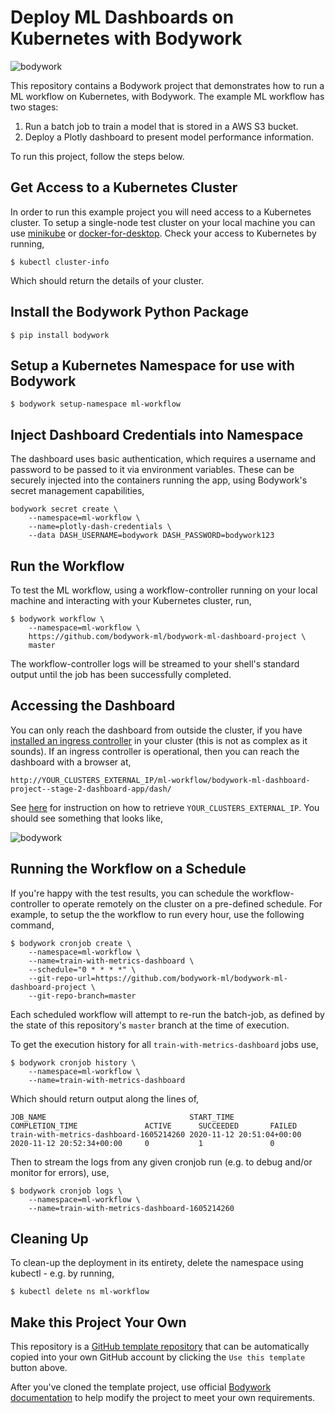 # Deploy ML Dashboards on Kubernetes with Bodywork

![bodywork](https://bodywork-media.s3.eu-west-2.amazonaws.com/ml_dashboard_workflow.png)

This repository contains a Bodywork project that demonstrates how to run a ML workflow on Kubernetes, with Bodywork. The example ML workflow has two stages:

1. Run a batch job to train a model that is stored in a AWS S3 bucket.
2. Deploy a Plotly dashboard to present model performance information.

To run this project, follow the steps below.

## Get Access to a Kubernetes Cluster

In order to run this example project you will need access to a Kubernetes cluster. To setup a single-node test cluster on your local machine you can use [minikube](https://minikube.sigs.Kubernetes.io/docs/) or [docker-for-desktop](https://www.docker.com/products/docker-desktop). Check your access to Kubernetes by running,

```shell
$ kubectl cluster-info
```

Which should return the details of your cluster.

## Install the Bodywork Python Package

```shell
$ pip install bodywork
```

## Setup a Kubernetes Namespace for use with Bodywork

```shell
$ bodywork setup-namespace ml-workflow
```

## Inject Dashboard Credentials into Namespace

The dashboard uses basic authentication, which requires a username and password to be passed to it via environment variables. These can be securely injected into the containers running the app, using Bodywork's secret management capabilities,

```shell
bodywork secret create \
    --namespace=ml-workflow \
    --name=plotly-dash-credentials \
    --data DASH_USERNAME=bodywork DASH_PASSWORD=bodywork123
```

## Run the Workflow

To test the ML workflow, using a workflow-controller running on your local machine and interacting with your Kubernetes cluster, run,

```shell
$ bodywork workflow \
    --namespace=ml-workflow \
    https://github.com/bodywork-ml/bodywork-ml-dashboard-project \
    master
```

The workflow-controller logs will be streamed to your shell's standard output until the job has been successfully completed.

## Accessing the Dashboard

You can only reach the dashboard from outside the cluster, if you have [installed an ingress controller](https://bodywork.readthedocs.io/en/latest/kubernetes/#configuring-ingress) in your cluster (this is not as complex as it sounds). If an ingress controller is operational, then you can reach the dashboard with a browser at,

```http
http://YOUR_CLUSTERS_EXTERNAL_IP/ml-workflow/bodywork-ml-dashboard-project--stage-2-dashboard-app/dash/
```

See [here](https://bodywork.readthedocs.io/en/latest/kubernetes/#connecting-to-the-cluster) for instruction on how to retrieve `YOUR_CLUSTERS_EXTERNAL_IP`. You should see something that looks like,

![bodywork](https://bodywork-media.s3.eu-west-2.amazonaws.com/ml_dashboard_screenshot.png)

## Running the Workflow on a Schedule

If you're happy with the test results, you can schedule the workflow-controller to operate remotely on the cluster on a pre-defined schedule. For example, to setup the the workflow to run every hour, use the following command,

```shell
$ bodywork cronjob create \
    --namespace=ml-workflow \
    --name=train-with-metrics-dashboard \
    --schedule="0 * * * *" \
    --git-repo-url=https://github.com/bodywork-ml/bodywork-ml-dashboard-project \
    --git-repo-branch=master
```

Each scheduled workflow will attempt to re-run the batch-job, as defined by the state of this repository's `master` branch at the time of execution.

To get the execution history for all `train-with-metrics-dashboard` jobs use,

```shell
$ bodywork cronjob history \
    --namespace=ml-workflow \
    --name=train-with-metrics-dashboard
```

Which should return output along the lines of,

```text
JOB_NAME                                START_TIME                    COMPLETION_TIME               ACTIVE      SUCCEEDED       FAILED
train-with-metrics-dashboard-1605214260 2020-11-12 20:51:04+00:00     2020-11-12 20:52:34+00:00     0           1               0
```

Then to stream the logs from any given cronjob run (e.g. to debug and/or monitor for errors), use,

```shell
$ bodywork cronjob logs \
    --namespace=ml-workflow \
    --name=train-with-metrics-dashboard-1605214260
```

## Cleaning Up

To clean-up the deployment in its entirety, delete the namespace using kubectl - e.g. by running,

```shell
$ kubectl delete ns ml-workflow
```

## Make this Project Your Own

This repository is a [GitHub template repository](https://docs.github.com/en/free-pro-team@latest/github/creating-cloning-and-archiving-repositories/creating-a-repository-from-a-template) that can be automatically copied into your own GitHub account by clicking the `Use this template` button above.

After you've cloned the template project, use official [Bodywork documentation](https://bodywork.readthedocs.io/en/latest/) to help modify the project to meet your own requirements.
